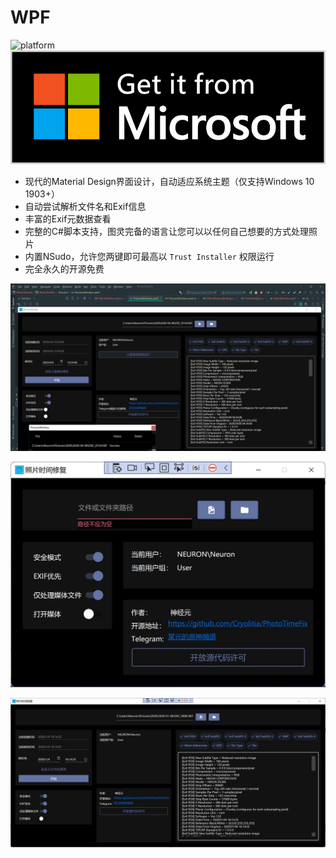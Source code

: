 # WPF

![platform](https://img.shields.io/badge/platform-Windows-blue.svg)
[![Microsoft Store](../Arts/English_getitfromMS.png)](https://www.microsoft.com/store/apps/9NFL0WD4NJXP)

* 现代的Material Design界面设计，自动适应系统主题（仅支持Windows 10 1903+）
* 自动尝试解析文件名和Exif信息
* 丰富的Exif元数据查看
* 完整的C#脚本支持，图灵完备的语言让您可以以任何自己想要的方式处理照片
* 内置NSudo，允许您两键即可最高以 `Trust Installer` 权限运行
* 完全永久的开源免费

![宣传图](../Arts/2.jpg)

![1](../Arts/wpf-cn-1.png)

![1](../Arts/wpf-cn-2.png)
